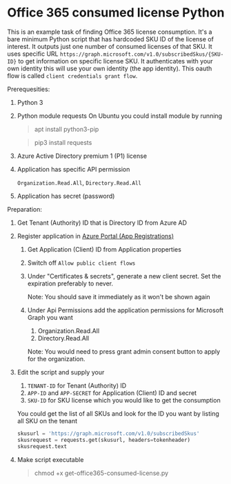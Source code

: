 # Office 365 consumed license Python

This is an example task of finding Office 365 license consumption. It's a bare minimum Python script that has hardcoded SKU ID of the license of interest. It outputs just one number of consumed licenses of that SKU. It uses specific URL `https://graph.microsoft.com/v1.0/subscribedSkus/{SKU-ID}` to get information on specific license SKU. It authenticates with your own identity this will use your own identity (the app identity). This oauth flow is called `client credentials grant flow`.

Prerequesities:
1. Python 3
1. Python module requests
   On Ubuntu you could install module by running
   > apt install python3-pip
   
   > pip3 install requests
1. Azure Active Directory premium 1 (P1) license
1. Application has specific API permission

   `Organization.Read.All`, `Directory.Read.All`
1. Application has secret (password)

Preparation:
1. Get Tenant (Authority) ID that is Directory ID from Azure AD
1. Register application in [Azure Portal (App Registrations)](https://portal.azure.com/#blade/Microsoft_AAD_RegisteredApps/ApplicationsListBlade)
   1. Get Application (Client) ID from Application properties
   1. Switch off `Allow public client flows`
   1. Under "Certificates & secrets", generate a new client secret. Set the expiration preferably to never.
      
      Note: You should save it immediately as it won't be shown again

   1. Under Api Permissions add the application permissions for Microsoft Graph you want
      1. Organization.Read.All 
      1. Directory.Read.All

      Note: You would need to press grant admin consent button to apply for the organization.
      
1. Edit the script and supply your
   1. `TENANT-ID` for Tenant (Authority) ID
   1. `APP-ID` and `APP-SECRET` for Application (Client) ID and secret
   1. `SKU-ID` for SKU license which you would like to get the consumption
   
   You could get the list of all SKUs and look for the ID you want by listing all SKU on the tenant
   
   ```python
   skusurl = 'https://graph.microsoft.com/v1.0/subscribedSkus'
   skusrequest = requests.get(skusurl, headers=tokenheader)
   skusrequest.text
   ```

1. Make script executable
   > chmod +x get-office365-consumed-license.py

